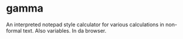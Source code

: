 gamma
=====

An interpreted notepad style calculator for various calculations in non-formal text. Also variables. In da browser.
